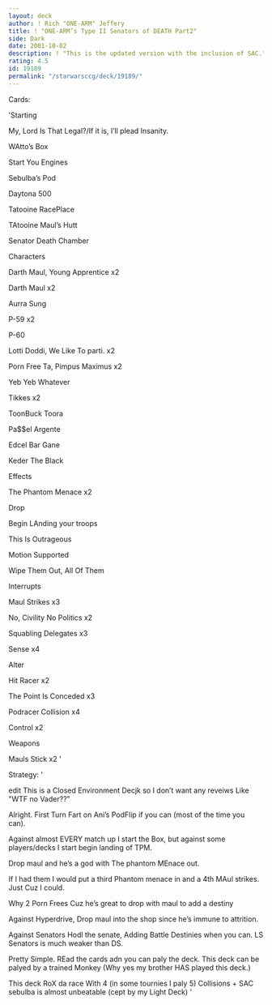 ```yaml
---
layout: deck
author: ! Rich "ONE-ARM" Jeffery
title: ! "ONE-ARM’s Type II Senators of DEATH Part2"
side: Dark
date: 2001-10-02
description: ! "This is the updated version with the inclusion of SAC."
rating: 4.5
id: 19189
permalink: "/starwarsccg/deck/19189/"
---
```

Cards: 

'Starting 

My, Lord Is That Legal?/If it is, I&#8217;ll plead Insanity. 

WAtto’s Box

Start You Engines 

Sebulba&#8217;s Pod 

Daytona 500 

Tatooine RacePlace 

TAtooine Maul&#8217;s Hutt 

Senator Death Chamber 


Characters 

Darth Maul, Young Apprentice x2 

Darth Maul x2 

Aurra Sung 

P-59 x2 

P-60

Lotti Doddi, We Like To parti. x2 

Porn Free Ta, Pimpus Maximus x2 

Yeb Yeb Whatever 

Tikkes x2

ToonBuck Toora 

Pa$$el Argente 

Edcel Bar Gane 

Keder The Black 


Effects 

The Phantom Menace x2 

Drop 

Begin LAnding your troops

This Is Outrageous 

Motion Supported 

Wipe Them Out, All Of Them


Interrupts 

Maul Strikes x3 

No, Civility No Politics x2 

Squabling Delegates x3

Sense x4

Alter

Hit Racer x2

The Point Is Conceded x3

Podracer Collision x4

Control x2 


Weapons 

Mauls Stick x2  '

Strategy: '

edit This is a Closed Environment Decjk so I don&#8217;t want any reveiws Like "WTF no Vader??" 


Alright. First Turn Fart on Ani&#8217;s PodFlip if you can (most of the time you can). 


Against almost EVERY match up I start the Box, but against some players/decks I start begin landing of TPM.


Drop maul and he&#8217;s a god with The phantom MEnace out. 


If I had them I would put a third Phantom menace in and a 4th MAul strikes. Just Cuz I could. 


Why 2 Porn Frees Cuz he&#8217;s great to drop with maul to add a destiny 


Against Hyperdrive, Drop maul into the shop since he&#8217;s immune to attrition. 


Against Senators Hodl the senate, Adding Battle Destinies when you can. LS Senators is much weaker than DS. 


Pretty Simple. REad the cards adn you can paly the deck. This deck can be palyed by a trained Monkey (Why yes my brother HAS played this deck.)  


This deck RoX da race With 4 (in some tournies I paly 5) Collisions + SAC sebulba is almost unbeatable (cept by my Light Deck) '
